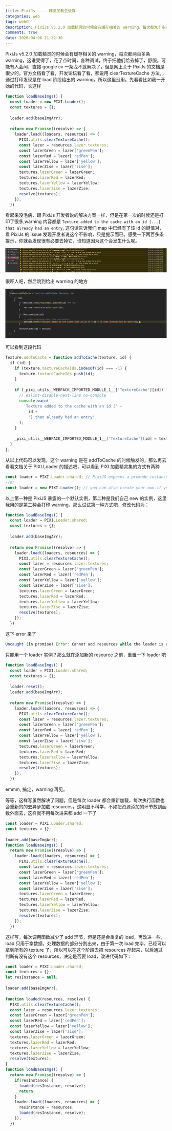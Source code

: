 ```yaml
---
title: PixiJs ———— 精灵加载去缓存
categories: web
tags: webGL
description: PixiJs v5.2.0 加载精灵的时候会有缓存相关的 warning，每次都九十多条 warning，这谁受得了，花了点时间，各种调试，终于把他们给去掉了，舒服。可能有人会问，直接 google cv 一条龙不就解决了，但是网上关于 PixiJs 的文档是很少的，官方文档看了看，开发论坛看了看，都说用 clearTextureCache 方法，但是，通过打印发现是在 load 阶段给出的 warning，所以这里没用。
comments: true
date: 2020-04-06 21:32:30
---
```


PixiJs v5.2.0 加载精灵的时候会有缓存相关的 warning，每次都两百多条 warning，这谁受得了，花了点时间，各种调试，终于把他们给去掉了，舒服。可能有人会问，直接 google cv 一条龙不就解决了，但是网上关于 PixiJs 的文档是很少的，官方文档看了看，开发论坛看了看，都说用 clearTextureCache 方法，，通过打印发现是在 load 阶段给出的 warning，所以这里没用。先看看比如我一开始的代码，长这样

```js
function loadBaseImgs() {
  const loader = new PIXI.Loader();
  const textures = {};

  loader.add(baseImgArr);

  return new Promise((resolve) => {
    loader.load((loaders, resources) => {
      PIXI.utils.clearTextureCache();
      const lazer = resources.lazer.textures;
      const lazerGreen = lazer['greenPen'];
      const lazerRed = lazer['redPen'];
      const lazerYellow = lazer['yellow'];
      const lazerZise = lazer['zise'];
      textures.lazerGreen = lazerGreen;
      textures.lazerRed = lazerRed;
      textures.lazerYellow = lazerYellow;
      textures.lazerZise = lazerZise;
      resolve(textures);
    });
  })
```

看起来没毛病，跟 PixiJs 开发者说的解决方案一样，但是在第一次的时候还是打印了很多,warning 内容都是 `Texture added to the cache with an id [...] that already had an entry`, 这句话告诉我们 map 中已经有了该 id 的键值对，看 PixiJs 的 issue 发现开发者说这个不影响，只是提示而已。感受一下两百多条提示，你就会发现很有必要去掉它，谁知道因为这个会发生什么呢。

![warning](/images/warning.png)

很吓人吧，然后跳到给出 warning 的地方

![warning-code](/images/wraning-code.png)

可以看到这段代码

```js
Texture.addToCache = function addToCache(texture, id) {
  if (id) {
    if (texture.textureCacheIds.indexOf(id) === -1) {
      texture.textureCacheIds.push(id);
    }

    if (_pixi_utils__WEBPACK_IMPORTED_MODULE_1__['TextureCache'][id]) {
      // eslint-disable-next-line no-console
      console.warn(
        'Texture added to the cache with an id [' +
          id +
          '] that already had an entry'
      );
    }

    _pixi_utils__WEBPACK_IMPORTED_MODULE_1__['TextureCache'][id] = texture;
  }
};
```

从以上代码可以发现，这个 warning 是在 addToCache 的时候触发的，那么再去看看文档关于 PIXI.Loader 的描述吧，可以看到 PIXI 加载精灵集的方式有两种

```js
const loader = PIXI.Loader.shared; // PixiJS exposes a premade instance for you to use.
//or
const loader = new PIXI.Loader(); // you can also create your own if you want
```

以上第一种是 PixiJS 暴露的一个默认实例，第二种是我们自己 new 的实例，这里我用的是第二种会打印 warning，那么试试第一种方式吧，修改代码为：

```js
function loadBaseImgs() {
  const loader = PIXI.Loader.shared;
  const textures = {};

  loader.add(baseImgArr);

  return new Promise((resolve) => {
    loader.load((loaders, resources) => {
      PIXI.utils.clearTextureCache();
      const lazer = resources.lazer.textures;
      const lazerGreen = lazer['greenPen'];
      const lazerRed = lazer['redPen'];
      const lazerYellow = lazer['yellow'];
      const lazerZise = lazer['zise'];
      textures.lazerGreen = lazerGreen;
      textures.lazerRed = lazerRed;
      textures.lazerYellow = lazerYellow;
      textures.lazerZise = lazerZise;
      resolve(textures);
    });
  })
```

这下 error 来了

```js
Uncaught (in promise) Error: Cannot add resources while the loader is running.
```

只能用一个 loader 实例？那么就在添加新的 resource 之前，重置一下 loader 吧

```js
function loadBaseImgs() {
  const loader = PIXI.Loader.shared;
  const textures = {};

  loader.reset();
  loader.add(baseImgArr);

  return new Promise((resolve) => {
    loader.load((loaders, resources) => {
      PIXI.utils.clearTextureCache();
      const lazer = resources.lazer.textures;
      const lazerGreen = lazer['greenPen'];
      const lazerRed = lazer['redPen'];
      const lazerYellow = lazer['yellow'];
      const lazerZise = lazer['zise'];
      textures.lazerGreen = lazerGreen;
      textures.lazerRed = lazerRed;
      textures.lazerYellow = lazerYellow;
      textures.lazerZise = lazerZise;
      resolve(textures);
    });
  })
```

emmm, 搞定，warning 再见。

等等，这样写虽然解决了问题，但是每次 loader 都会重新加载，每次执行函数也会重新的的去异步加载 resources，这明显不科学，不如把资源添加的环节放到函数外面去，这样就不用每次进来都 add 一下了

```js
const loader = PIXI.Loader.shared;
const textures = {};

loader.add(baseImgArr);
function loadBaseImgs() {
  return new Promise((resolve) => {
    loader.load((loaders, resources) => {
      PIXI.utils.clearTextureCache();
      const lazer = resources.lazer.textures;
      const lazerGreen = lazer['greenPen'];
      const lazerRed = lazer['redPen'];
      const lazerYellow = lazer['yellow'];
      const lazerZise = lazer['zise'];
      textures.lazerGreen = lazerGreen;
      textures.lazerRed = lazerRed;
      textures.lazerYellow = lazerYellow;
      textures.lazerZise = lazerZise;
      resolve(textures);
    });
  })
```

这样写，每次调用函数减少了 add 环节，但是还是会重复的 load，再改进一些，load 只用于拿数据，处理数据的部分分割出来，由于第一次 load 完毕，已经可以拿到所有的 texture 了，所以可以在这个阶段去把 resources 存起来，以后通过判断有没有这个 resources，决定是否要 load，改进代码如下：

```js
const loader = PIXI.Loader.shared;
const textures = {};
let resInstance = null;

loader.add(baseImgArr);

function loaded(resources, resolve) {
  PIXI.utils.clearTextureCache();
  const lazer = resources.lazer.textures;
  const lazerGreen = lazer['greenPen'];
  const lazerRed = lazer['redPen'];
  const lazerYellow = lazer['yellow'];
  const lazerZise = lazer['zise'];
  textures.lazerGreen = lazerGreen;
  textures.lazerRed = lazerRed;
  textures.lazerYellow = lazerYellow;
  textures.lazerZise = lazerZise;
  resolve(textures);
}
function loadBaseImgs() {
  return new Promise((resolve) => {
    if(resInstance) {
      loaded(resInstance, resolve);
      return;
    }
    loader.load((loaders, resources) => {
      resInstance = resources;
      loaded(resInstance, resolve);
    });
  })
```
